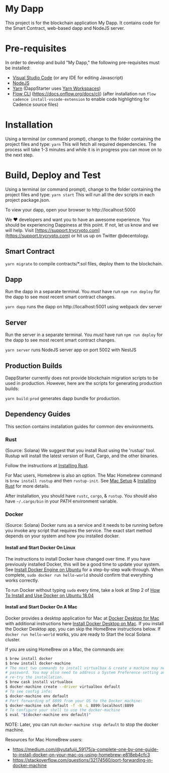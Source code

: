 # My Dapp

This project is for the blockchain application My Dapp. It contains code for the Smart Contract, web-based dapp and NodeJS server. 

# Pre-requisites

In order to develop and build "My Dapp," the following pre-requisites must be installed:

* [Visual Studio Code](https://code.visualstudio.com/download) (or any IDE for editing Javascript)
* [NodeJS](https://nodejs.org/en/download/)
* [Yarn](https://classic.yarnpkg.com/en/docs/install) (DappStarter uses [Yarn Workspaces](https://classic.yarnpkg.com/en/docs/workspaces))
* [Flow CLI](https://docs.onflow.org/docs/cli) (https://docs.onflow.org/docs/cli) (after installation run `flow cadence install-vscode-extension` to enable code highlighting for Cadence source files)

# Installation

Using a terminal (or command prompt), change to the folder containing the project files and type: `yarn` This will fetch all required dependencies. The process will take 1-3 minutes and while it is in progress you can move on to the next step.

# Build, Deploy and Test
Using a terminal (or command prompt), change to the folder containing the project files and type: `yarn start` This will run all the dev scripts in each project package.json.

To view your dapp, open your browser to http://localhost:5000

We ♥️ developers and want you to have an awesome experience. You should be experiencing Dappiness at this point. If not, let us know and we will help. Visit [https://support.trycrypto.com](https://support.trycrypto.com) or hit us up on Twitter @decentology.


## Smart Contract

`yarn migrate` to compile contracts/*.sol files, deploy them to the blockchain. 

## Dapp

Run the dapp in a separate terminal. You *must* have run `npm run deploy` for the dapp to see most recent smart contract changes.

`yarn dapp` runs the dapp on http://localhost:5001 using webpack dev server

## Server

Run the server in a separate terminal. You *must* have run `npm run deploy` for the dapp to see most recent smart contract changes.

`yarn server` runs NodeJS server app on port 5002 with NestJS

## Production Builds

DappStarter currently does not provide blockchain migration scripts to be used in production. However, here are the scripts for generating production builds:

`yarn build:prod` generates dapp bundle for production.

## Dependency Guides

This section contains installation guides for common dev environments. 

### Rust

(Source: Solana)
We suggest that you install Rust using the 'rustup' tool. Rustup will install
the latest version of Rust, Cargo, and the other binaries.

Follow the instructions at [Installing Rust](https://www.rust-lang.org/tools/install).

For Mac users, Homebrew is also an option.  The Mac Homebrew command is `brew install rustup` and then
`rustup-init`. See [Mac Setup](https://sourabhbajaj.com/mac-setup/Rust/) &
[Installing Rust](https://www.rust-lang.org/tools/install) for more details.

After installation, you should have `rustc`, `cargo`, & `rustup`. You should
also have `~/.cargo/bin` in your PATH environment variable.

### Docker

(Source: Solana)
Docker runs as a service and it needs to be running before you invoke any script that 
requires the service. The exact start method depends on your system and how you
installed docker.

#### Install and Start Docker On Linux
The instructions to install Docker have changed over time. If you have
previously installed Docker, this will be a good time to update your system.
See [Install Docker Engine on Ubuntu](https://docs.docker.com/engine/install/ubuntu/) for a step-by-step walk-through. When complete, `sudo docker run hello-world` should confirm that everything works correctly.

To run Docker without typing `sudo` every time, take a look at Step 2 of [How To Install and Use Docker on Ubuntu 18.04](https://www.digitalocean.com/community/tutorials/how-to-install-and-use-docker-on-ubuntu-18-04)

#### Install and Start Docker On A Mac
Docker provides a desktop application for Mac at [Docker Desktop for Mac](https://hub.docker.com/editions/community/docker-ce-desktop-mac/) with additional instructions here [Install Docker Desktop on Mac](https://docs.docker.com/docker-for-mac/install/). If you install the Docker Desktop app, you can skip the HomeBrew instructions below. If `docker run hello-world` works, you are ready to Start the local Solana cluster.

If you are using HomeBrew on a Mac, the commands are:

```bash
$ brew install docker
$ brew install docker-machine
# The next two commands to install virtualbox & create a machine may need a
# password. You may also need to address a System Preference setting and
# re-try the installation.
$ brew cask install virtualbox
$ docker-machine create --driver virtualbox default
# To see config info:
$ docker-machine env default
# Port forwarding of 8899 from your OS to the Docker machine:
$ docker-machine ssh default -f -N -L 8899:localhost:8899
# To configure your shell to use the docker-machine
$ eval "$(docker-machine env default)"
```

NOTE: Later, you can run `docker-machine stop default` to stop the docker machine.

Resources for Mac HomeBrew users:
- https://medium.com/@yutafujii_59175/a-complete-one-by-one-guide-to-install-docker-on-your-mac-os-using-homebrew-e818eb4cfc3
- https://stackoverflow.com/questions/32174560/port-forwarding-in-docker-machine

